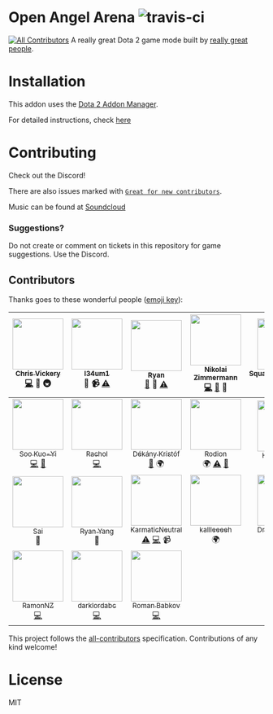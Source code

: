 # Open Angel Arena ![travis-ci](https://api.travis-ci.org/OpenAngelArena/oaa.svg?branch=master)
[![All Contributors](https://img.shields.io/badge/all_contributors-24-orange.svg?style=flat-square)](#contributors)
A really great Dota 2 game mode built by [really great people](/contributors.md).

# Installation
This addon uses the [Dota 2 Addon Manager](https://github.com/chrisinajar/dota2-addon-manager).

For detailed instructions, check [here](docs/install.md)

# Contributing
Check out the Discord!

There are also issues marked with [`Great for new contributors`](https://github.com/OpenAngelArena/oaa/issues?q=is%3Aissue+is%3Aopen+label%3A%22great+for+new+contributor%22).

Music can be found at [Soundcloud][soundcloud-link]

### Suggestions?
Do not create or comment on tickets in this repository for game suggestions. Use the Discord.

## Contributors

Thanks goes to these wonderful people ([emoji key](https://github.com/kentcdodds/all-contributors#emoji-key)):

<!-- ALL-CONTRIBUTORS-LIST:START - Do not remove or modify this section -->
| [<img src="https://avatars2.githubusercontent.com/u/422331?v=3" width="100px;"/><br /><sub>Chris Vickery</sub>](https://github.com/chrisinajar)<br />[💻](https://github.com/OpenAngelArena/oaa/commits?author=chrisinajar) 🔧 🚇 | [<img src="https://avatars2.githubusercontent.com/u/24982519?v=3" width="100px;"/><br /><sub>l34um1</sub>](https://github.com/l34Um1)<br />:thinking: 📹 [⚠️](https://github.com/OpenAngelArena/oaa/commits?author=l34Um1) | [<img src="https://avatars1.githubusercontent.com/u/13878439?v=3" width="100px;"/><br /><sub>Ryan</sub>](https://github.com/warpdragon)<br />[📖](https://github.com/OpenAngelArena/oaa/commits?author=warpdragon) 💬 [⚠️](https://github.com/OpenAngelArena/oaa/commits?author=warpdragon) | [<img src="https://avatars2.githubusercontent.com/u/14890588?v=3" width="100px;"/><br /><sub>Nikolai Zimmermann</sub>](http://icet-clan.de)<br />[💻](https://github.com/OpenAngelArena/oaa/commits?author=Chronophylos) [📖](https://github.com/OpenAngelArena/oaa/commits?author=Chronophylos) 💬 | [<img src="https://avatars0.githubusercontent.com/u/12004592?v=3" width="100px;"/><br /><sub>SquawkyArctangent</sub>](https://github.com/SquawkyArctangent)<br />[💻](https://github.com/OpenAngelArena/oaa/commits?author=SquawkyArctangent) | [<img src="https://avatars2.githubusercontent.com/u/20229029?v=3" width="100px;"/><br /><sub>salacryl</sub>](https://github.com/salacryl)<br />[💻](https://github.com/OpenAngelArena/oaa/commits?author=salacryl) | [<img src="https://avatars0.githubusercontent.com/u/19353059?v=3" width="100px;"/><br /><sub>yahnich</sub>](https://github.com/Yahnich)<br />[💻](https://github.com/OpenAngelArena/oaa/commits?author=Yahnich) |
| :---: | :---: | :---: | :---: | :---: | :---: | :---: |
| [<img src="https://avatars2.githubusercontent.com/u/17514824?v=3" width="100px;"/><br /><sub>Soo Kuo-Yi</sub>](https://github.com/Trildar)<br />[💻](https://github.com/OpenAngelArena/oaa/commits?author=Trildar) [📖](https://github.com/OpenAngelArena/oaa/commits?author=Trildar) | [<img src="https://avatars2.githubusercontent.com/u/6031252?v=3" width="100px;"/><br /><sub>Rachol</sub>](https://github.com/Rachol)<br />[💻](https://github.com/OpenAngelArena/oaa/commits?author=Rachol) | [<img src="https://avatars2.githubusercontent.com/u/16646014?v=3" width="100px;"/><br /><sub>Dékány Kristóf</sub>](http://lyozsi.net)<br />[📖](https://github.com/OpenAngelArena/oaa/commits?author=zelding) 🌍 | [<img src="https://avatars3.githubusercontent.com/u/25081663?v=3" width="100px;"/><br /><sub>Rodion</sub>](https://github.com/VoidsKeeper)<br />🌍 [⚠️](https://github.com/OpenAngelArena/oaa/commits?author=VoidsKeeper) [📖](https://github.com/OpenAngelArena/oaa/commits?author=VoidsKeeper) | [<img src="https://avatars3.githubusercontent.com/u/6454468?v=3" width="100px;"/><br /><sub>Honeth &#124; Bob</sub>](https://github.com/Honeth)<br />[📖](https://github.com/OpenAngelArena/oaa/commits?author=Honeth) | [<img src="https://avatars3.githubusercontent.com/u/25013178?v=3" width="100px;"/><br /><sub>Haganeko</sub>](https://github.com/Haganeko)<br />:thinking: :chart_with_upwards_trend: 🌍 | [<img src="https://avatars0.githubusercontent.com/u/24721342?v=3" width="100px;"/><br /><sub>MelonGod</sub>](https://github.com/Melongod)<br />:thinking: :chart_with_upwards_trend: |
| [<img src="https://avatars2.githubusercontent.com/u/13468?v=3" width="100px;"/><br /><sub>Sai</sub>](http://saicn.com/me)<br />:musical_note: | [<img src="https://avatars0.githubusercontent.com/u/406434?v=3" width="100px;"/><br /><sub>Ryan Yang</sub>](https://github.com/ryanmusic)<br />:musical_note: | [<img src="https://avatars1.githubusercontent.com/u/24883381?v=3" width="100px;"/><br /><sub>KarmaticNeutral</sub>](https://github.com/KarmaticNeutral)<br />[⚠️](https://github.com/OpenAngelArena/oaa/commits?author=KarmaticNeutral) [💻](https://github.com/OpenAngelArena/oaa/commits?author=KarmaticNeutral) 📹 | [<img src="https://avatars0.githubusercontent.com/u/23362932?v=3" width="100px;"/><br /><sub>kallleeeeh</sub>](https://github.com/kallleeeeh)<br />🌍 | [<img src="https://avatars3.githubusercontent.com/u/25020710?v=3" width="100px;"/><br /><sub>DrWallaceBreen</sub>](https://github.com/DrWallaceBreen)<br />🌍 | [<img src="https://avatars2.githubusercontent.com/u/24750146?v=3" width="100px;"/><br /><sub>DJBotan</sub>](https://github.com/DJBotan)<br />🌍 | [<img src="https://avatars2.githubusercontent.com/u/7379439?v=3" width="100px;"/><br /><sub>Evan W</sub>](https://github.com/spar36)<br />[💻](https://github.com/OpenAngelArena/oaa/commits?author=spar36) [📖](https://github.com/OpenAngelArena/oaa/commits?author=spar36) |
| [<img src="https://avatars1.githubusercontent.com/u/25876203?v=3" width="100px;"/><br /><sub>RamonNZ</sub>](https://github.com/RamonNZ)<br />[💻](https://github.com/OpenAngelArena/oaa/commits?author=RamonNZ) | [<img src="https://avatars3.githubusercontent.com/u/16277198?v=3" width="100px;"/><br /><sub>darklordabc</sub>](https://github.com/darklordabc)<br />[💻](https://github.com/OpenAngelArena/oaa/commits?author=darklordabc) | [<img src="https://avatars0.githubusercontent.com/u/18006043?v=3" width="100px;"/><br /><sub>Roman Babkov</sub>](https://github.com/Declow0)<br />[💻](https://github.com/OpenAngelArena/oaa/commits?author=Declow0) |
<!-- ALL-CONTRIBUTORS-LIST:END -->

This project follows the [all-contributors](https://github.com/kentcdodds/all-contributors) specification. Contributions of any kind welcome!

# License
MIT

[soundcloud-link]: https://soundcloud.com/OpenAngelArena "Music for Open Angel Arena"
[discord-link]: https://discord.gg/WNFBB4d "Open Angel Arena Discord Instant Invite"
